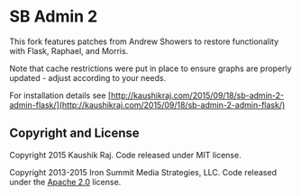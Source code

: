 # SB Admin 2
This fork features patches from Andrew Showers to restore functionality with Flask, Raphael, and Morris. 

Note that cache restrictions were put in place to ensure graphs are properly updated - adjust according to your needs.

For installation details see [http://kaushikraj.com/2015/09/18/sb-admin-2-admin-flask/](http://kaushikraj.com/2015/09/18/sb-admin-2-admin-flask/)

## Copyright and License
Copyright 2015 Kaushik Raj. Code released under MIT license.

Copyright 2013-2015 Iron Summit Media Strategies, LLC. Code released under the [Apache 2.0](https://github.com/IronSummitMedia/startbootstrap-sb-admin-2/blob/gh-pages/LICENSE) license.

